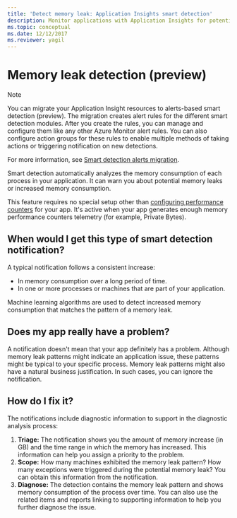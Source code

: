 ```yaml
---
title: 'Detect memory leak: Application Insights smart detection'
description: Monitor applications with Application Insights for potential memory leaks.
ms.topic: conceptual
ms.date: 12/12/2017
ms.reviewer: yagil
---
```

# Memory leak detection (preview)

>[!NOTE]
>You can migrate your Application Insight resources to alerts-based smart detection (preview). The migration creates alert rules for the different smart detection modules. After you create the rules, you can manage and configure them like any other Azure Monitor alert rules. You can also configure action groups for these rules to enable multiple methods of taking actions or triggering notification on new detections.
>
> For more information, see [Smart detection alerts migration](./alerts-smart-detections-migration.md).

Smart detection automatically analyzes the memory consumption of each process in your application. It can warn you about potential memory leaks or increased memory consumption.

This feature requires no special setup other than [configuring performance counters](../app/performance-counters.md) for your app. It's active when your app generates enough memory performance counters telemetry (for example, Private Bytes).

## When would I get this type of smart detection notification?
A typical notification follows a consistent increase:

- In memory consumption over a long period of time.
- In one or more processes or machines that are part of your application.

Machine learning algorithms are used to detect increased memory consumption that matches the pattern of a memory leak.

## Does my app really have a problem?
A notification doesn't mean that your app definitely has a problem. Although memory leak patterns might indicate an application issue, these patterns might be typical to your specific process. Memory leak patterns might also have a natural business justification. In such cases, you can ignore the notification.

## How do I fix it?
The notifications include diagnostic information to support in the diagnostic analysis process:
1. **Triage:** The notification shows you the amount of memory increase (in GB) and the time range in which the memory has increased. This information can help you assign a priority to the problem.
1. **Scope:** How many machines exhibited the memory leak pattern? How many exceptions were triggered during the potential memory leak? You can obtain this information from the notification.
1. **Diagnose:** The detection contains the memory leak pattern and shows memory consumption of the process over time. You can also use the related items and reports linking to supporting information to help you further diagnose the issue.
